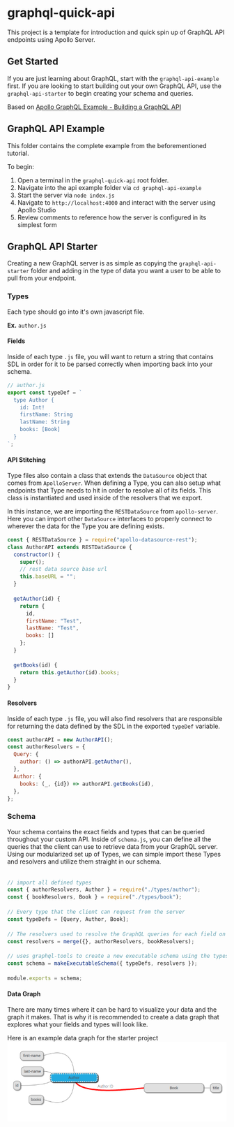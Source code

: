 # graphql-quick-api
This project is a template for introduction and quick spin up of GraphQL API endpoints using Apollo Server.

## Get Started
If you are just learning about GraphQL, start with the `graphql-api-example` first. If you are looking to start building out your own GraphQL API, use the `graphql-api-starter` to begin creating your schema and queries.

Based on [Apollo GraphQL Example - Building a GraphQL API](https://www.apollographql.com/blog/graphql/examples/building-a-graphql-api/)

## GraphQL API Example
This folder contains the complete example from the beforementioned tutorial. 

To begin:

1. Open a terminal in the `graphql-quick-api` root folder.
2. Navigate into the api example folder via `cd graphql-api-example`
3. Start the server via `node index.js`
4. Navigate to `http://localhost:4000` and interact with the server using Apollo Studio
5. Review comments to reference how the server is configured in its simplest form

## GraphQL API Starter
Creating a new GraphQL server is as simple as copying the `graphql-api-starter` folder and adding in the type of data you want a user to be able to pull from your endpoint. 

### Types
Each type should go into it's own javascript file. 

**Ex.** `author.js`

#### Fields
Inside of each type `.js` file, you will want to return a string that contains SDL in order for it to be parsed correctly when importing back into your schema. 

``` js
// author.js
export const typeDef = `
  type Author {
    id: Int!
    firstName: String
    lastName: String
    books: [Book]
  }
`;
```

#### API Stitching
Type files also contain a class that extends the `DataSource` object that comes from `ApolloServer`. When defining a Type, you can also setup what endpoints that Type needs to hit in order to resolve all of its fields. This class is instantiated and used inside of the resolvers that we export.

In this instance, we are importing the `RESTDataSource` from `apollo-server`. Here you can import other `DataSource` interfaces to properly connect to wherever the data for the Type you are defining exists.
```js
const { RESTDataSource } = require("apollo-datasource-rest");
class AuthorAPI extends RESTDataSource {
  constructor() {
    super();
    // rest data source base url
    this.baseURL = "";
  }

  getAuthor(id) {
    return {
      id,
      firstName: "Test",
      lastName: "Test",
      books: []
    };
  }

  getBooks(id) {
    return this.getAuthor(id).books;
  }
}

```

#### Resolvers
Inside of each type `.js` file, you will also find resolvers that are responsible for returning the data defined by the SDL in the exported `typeDef` variable.

```js
const authorAPI = new AuthorAPI();
const authorResolvers = {
  Query: {
    author: () => authorAPI.getAuthor(),
  },
  Author: {
    books: (_, {id}) => authorAPI.getBooks(id),
  },
};
```


### Schema
Your schema contains the exact fields and types that can be queried throughout your custom API. Inside of `schema.js`, you can define all the queries that the client can use to retrieve data from your GraphQL server.
Using our modularized set up of Types, we can simple import these Types and resolvers and utilize them straight in our schema.

``` js

// import all defined types
const { authorResolvers, Author } = require("./types/author");
const { bookResolvers, Book } = require("./types/book");

// Every type that the client can request from the server
const typeDefs = [Query, Author, Book];

// The resolvers used to resolve the GraphQL queries for each field on each type
const resolvers = merge({}, authorResolvers, bookResolvers);

// uses graphql-tools to create a new executable schema using the types defined above
const schema = makeExecutableSchema({ typeDefs, resolvers });

module.exports = schema;
```

#### Data Graph
There are many times where it can be hard to visualize your data and the graph it makes. That is why it is recommended to create a data graph that explores what your fields and types will look like.

Here is an example data graph for the starter project
![Schema Graph](/graphql-api-starter/server/schema-graph.png "Schema Graph")

